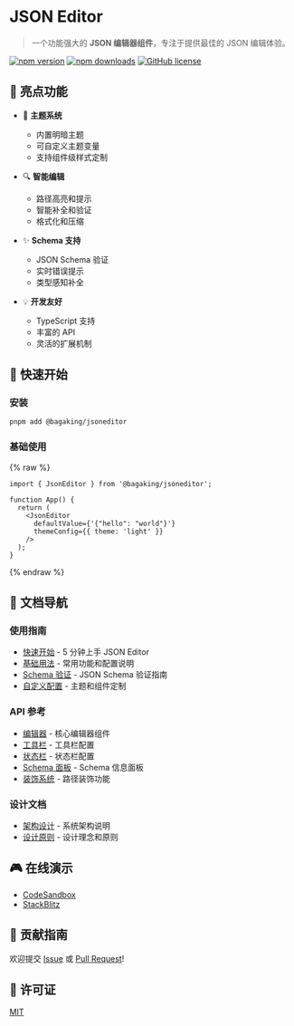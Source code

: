# JSON Editor

> 一个功能强大的 **JSON 编辑器组件**，专注于提供最佳的 JSON 编辑体验。

[![npm version](https://img.shields.io/npm/v/@bagaking/jsoneditor.svg)](https://www.npmjs.com/package/@bagaking/jsoneditor)
[![npm downloads](https://img.shields.io/npm/dm/@bagaking/jsoneditor.svg)](https://www.npmjs.com/package/@bagaking/jsoneditor)
[![GitHub license](https://img.shields.io/github/license/bagaking/jsoneditor.svg)](https://github.com/bagaking/jsoneditor/blob/main/LICENSE)

## 🌟 亮点功能

- 🎨 **主题系统**
  - 内置明暗主题
  - 可自定义主题变量
  - 支持组件级样式定制
  
- 🔍 **智能编辑**
  - 路径高亮和提示
  - 智能补全和验证
  - 格式化和压缩
  
- ✨ **Schema 支持**
  - JSON Schema 验证
  - 实时错误提示
  - 类型感知补全
  
- 💡 **开发友好**
  - TypeScript 支持
  - 丰富的 API
  - 灵活的扩展机制

## 🚀 快速开始

### 安装

```bash
pnpm add @bagaking/jsoneditor
```

### 基础使用

{% raw %}
```tsx
import { JsonEditor } from '@bagaking/jsoneditor';

function App() {
  return (
    <JsonEditor
      defaultValue={'{"hello": "world"}'}
      themeConfig={{ theme: 'light' }}
    />
  );
}
```
{% endraw %}

## 📖 文档导航

### 使用指南
- [快速开始](./guide/getting-started.md) - 5 分钟上手 JSON Editor
- [基础用法](./guide/basic-usage.md) - 常用功能和配置说明
- [Schema 验证](./guide/schema-validation.md) - JSON Schema 验证指南
- [自定义配置](./guide/customization.md) - 主题和组件定制

### API 参考
- [编辑器](./api/editor.md) - 核心编辑器组件
- [工具栏](./api/toolbar.md) - 工具栏配置
- [状态栏](./api/statusbar.md) - 状态栏配置
- [Schema 面板](./api/schema-panel.md) - Schema 信息面板
- [装饰系统](./api/decoration.md) - 路径装饰功能

### 设计文档
- [架构设计](./design/architecture.md) - 系统架构说明
- [设计原则](./design/principles.md) - 设计理念和原则

## 🎮 在线演示

- [CodeSandbox](https://codesandbox.io/s/bagaking-jsoneditor-demo)
- [StackBlitz](https://stackblitz.com/edit/bagaking-jsoneditor-demo)

## 🤝 贡献指南

欢迎提交 [Issue](https://github.com/bagaking/jsoneditor/issues) 或 [Pull Request](https://github.com/bagaking/jsoneditor/pulls)!

## 📄 许可证

[MIT](https://github.com/bagaking/jsoneditor/blob/main/LICENSE) 